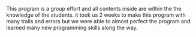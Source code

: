 This program is a group effort and all contents inside are within the the knowledge of the students.
 it took us 2 weeks to make this program with many trails and errors but we were able to almost perfect the program and learned many new programming skills along the way.
